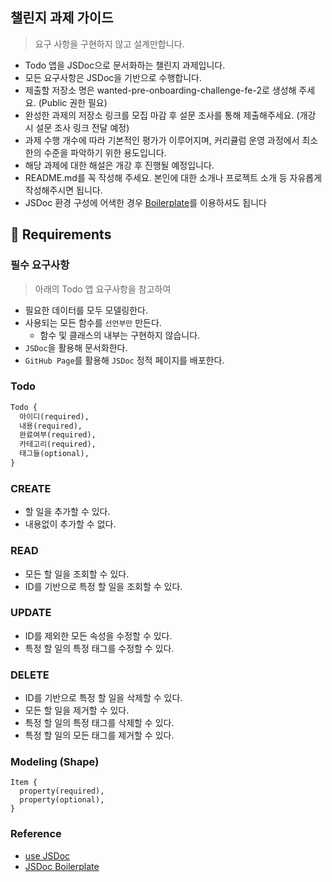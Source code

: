 ## **챌린지 과제 가이드**

> 요구 사항을 구현하지 않고 설계만합니다.
> 
- Todo 앱을 JSDoc으로 문서화하는 챌린지 과제입니다.
- 모든 요구사항은 JSDoc을 기반으로 수행합니다.
- 제출할 저장소 명은 wanted-pre-onboarding-challenge-fe-2로 생성해 주세요. (Public 권한 필요)
- 완성한 과제의 저장소 링크를 모집 마감 후 설문 조사를 통해 제출해주세요. (개강 시 설문 조사 링크 전달 예정)
- 과제 수행 개수에 따라 기본적인 평가가 이루어지며, 커리큘럼 운영 과정에서 최소한의 수준을 파악하기 위한 용도입니다.
- 해당 과제에 대한 해설은 개강 후 진행될 예정입니다.
- README.md를 꼭 작성해 주세요. 본인에 대한 소개나 프로젝트 소개 등 자유롭게 작성해주시면 됩니다.
- JSDoc 환경 구성에 어색한 경우 [Boilerplate](https://github.com/pocojang/jsdoc-boilerplate)를 이용하셔도 됩니다

## **📝 Requirements**

### **필수 요구사항**

> 아래의 Todo 앱 요구사항을 참고하여
> 
- 필요한 데이터를 모두 모델링한다.
- 사용되는 모든 함수를 `선언부만` 만든다.
    - 함수 및 클래스의 내부는 구현하지 않습니다.
- `JSDoc`을 활용해 문서화한다.
- `GitHub Page`를 활용해 `JSDoc` 정적 페이지를 배포한다.

### **Todo**

```html
Todo {
  아이디(required),
  내용(required),
  완료여부(required),
  카테고리(required),
  태그들(optional),
}
```

### **CREATE**

- 할 일을 추가할 수 있다.
- 내용없이 추가할 수 없다.

### **READ**

- 모든 할 일을 조회할 수 있다.
- ID를 기반으로 특정 할 일을 조회할 수 있다.

### **UPDATE**

- ID를 제외한 모든 속성을 수정할 수 있다.
- 특정 할 일의 특정 태그를 수정할 수 있다.

### **DELETE**

- ID를 기반으로 특정 할 일을 삭제할 수 있다.
- 모든 할 일을 제거할 수 있다.
- 특정 할 일의 특정 태그를 삭제할 수 있다.
- 특정 할 일의 모든 태그를 제거할 수 있다.

### **Modeling (Shape)**

```basic
Item {
  property(required),
  property(optional),
}
```

### **Reference**

- [use JSDoc](https://jsdoc.app/)
- [JSDoc Boilerplate](https://github.com/pocojang/jsdoc-boilerplate)